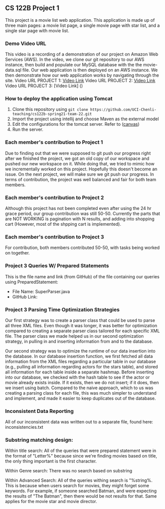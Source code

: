 ## CS 122B Project 1

This project is a movie list web application. This application is made up of three main pages: a movie list page, a single movie page with star list, and a single star page with movie list.

### Demo Video URL

This video is a recording of a demonstration of our project on Amazon Web Services (AWS). In the video, we clone our git repository to our AWS instance, then build and populate our MySQL database with the the movie-data.sql file. Our web application is then deployed on an AWS instance. We then demonstrate how our web application works by navigating through the site.
Video URL PROJECT 1: [Video Link](https://drive.google.com/file/d/1s6JTrQert-9AaPNvnPzMKgnN08Rd1UaK/view?usp=sharing)
Video URL PROJECT 2: [Video Link](https://www.youtube.com/watch?v=oDBuBBeYzPM)
Video URL PROJECT 3: [Video Link] ()

### How to deploy the application using Tomcat

1. Clone this repository using `git clone https://github.com/UCI-Chenli-teaching/cs122b-spring21-team-22.git`
2. Import the project using intellij and choose Maven as the external model
3. Edit the configurations for the tomcat server. Refer to ([canvas](https://canvas.eee.uci.edu/courses/36596/pages/intellij-idea-tomcat-configuration))
4. Run the server.

### Each member's contribution to Project 1

Due to finding out that we were supposed to git push our progress right after we finished the project, we got an old copy of our workspace and pushed our new workspace on it. While doing that, we tried to mimic how we incrementally worked on this project. Hopefully this doesn't become an issue. On the next project, we will make sure we git push our progress. In terms of contribution, the project was well balanced and fair for both team members.

### Each member's contribution to Project 2

Although this project has not been completed even after using the 24 hr grace period, our group contribution was still 50-50. Currently the parts that are NOT WORKING is pagination with N results, and adding into shopping cart (However, most of the shpping cart is implemented).

### Each member's contribution to Project 3
For contribution, both members contributed 50-50, with tasks being worked on together.


### Project 3 Queries W/ Prepared Statements
This is the file name and link (from GitHub) of the file containing our queries using PreparedStatement:
- File Name: SuperParser.java
- GitHub Link: 


### Project 3 Parsing Time Optimization Strategies
Our first strategy was to create a parser class that could be used to parse all three XML files. Even though it was longer, it was better for optimization
compared to creating a separate parser class tailored for each specific XML file. The parser class we made helped us in our second optimization strategy, in pulling in and inserting information from and to the database.

Our second strategy was to optimize the runtime of our data insertion into the database. In our database insertion function, we first fetched all data information from the XML files regarding a particular table in our database (e.g., pulling all information regarding actors for the stars table), and stored all information for each table inside a separate hashmap. Before inserting into our database, we checked with the hash table to see if the actor or movie already exists inside. If it exists, then we do not insert; if it does, then we insert using batch. Compared to the naive approach, which to us was creating a parsing class for each file, this was much simpler to understand and implement, and made it easier to keep duplicates
out of the database.


### Inconsistent Data Reporting
All of our inconsistent data was written out to a separate file, found here: inconsistencies.txt


### Substring matching design:

Within title search: All of the queries that were prepared statement were in the format of "Letter%" because since we're finding movies based on title, the only thing important is the first character.

Within Genre search: There was no search based on substring

Within Advanced Search: All of the queries withing search is "%string%. This is because when users search for movies, they might forget some keywords. For example, if someone searched Batman, and were expecting the results of "The Batman", then there would be not results for that. Same applies for the movie star and movie director.
